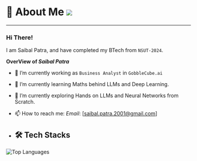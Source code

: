 # 💫 About Me ![](https://komarev.com/ghpvc/?username=SaibalPatraDS&color=green)

----------------------------------------------------------------------

### Hi There!

I am Saibal Patra, and have completed my BTech from `NSUT-2024`.

**OverView of *Saibal Patra***

- 🔭 I’m currently working as `Business Analyst` in `GobbleCube.ai`
- 🌱 I’m currently learning Maths behind LLMs and Deep Learning.
- 🔭 I’m currently exploring Hands on LLMs and Neural Networks from Scratch.
- 📫 How to reach me: *Email*: [saibal.patra.2001@gmail.com]

- ## 🛠️ Tech Stacks

![Top Languages](https://github-readme-stats.vercel.app/api/top-langs/?username=SaibalPatraDS&layout=compact&theme=radical)

<!--
**SaibalPatraDS/SaibalPatraDS** is a ✨ _special_ ✨ repository because its `README.md` (this file) appears on your GitHub profile.

Here are some ideas to get you started:

🔭 I’m currently working as Business Analyst in @GobbleCube.ai
- 🌱 I’m currently learning ...
- 👯 I’m looking to collaborate on ...
- 🤔 I’m looking for help with ...
- 💬 Ask me about ...
- 📫 How to reach me: ...
- 😄 Pronouns: ...
- ⚡ Fun fact: ...
-->
